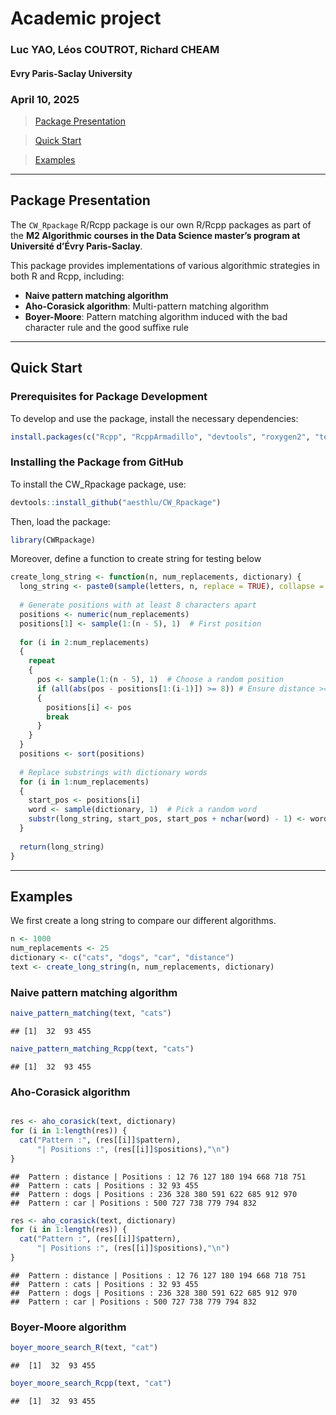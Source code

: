 # Academic project 

### Luc YAO, Léos COUTROT, Richard CHEAM

#### Evry Paris-Saclay University

### April 10, 2025

> [Package Presentation](#pp)

> [Quick Start](#qs)

> [Examples](#ex)

------------------------------------------------------------------------

<a id="pp"></a>

## Package Presentation

The `CW_Rpackage` R/Rcpp package is our own R/Rcpp packages as part of the **M2
Algorithmic courses in the Data Science master’s program at Université
d’Évry Paris-Saclay**.

This package provides implementations of various algorithmic strategies
in both R and Rcpp, including:

- **Naive pattern matching algorithm**
- **Aho-Corasick algorithm**: Multi-pattern matching algorithm 
- **Boyer-Moore**: Pattern matching algorithm induced with the bad character rule and the good suffixe rule

------------------------------------------------------------------------

<a id="qs"></a>

## Quick Start

### Prerequisites for Package Development

To develop and use the package, install the necessary dependencies:

``` r
install.packages(c("Rcpp", "RcppArmadillo", "devtools", "roxygen2", "testthat", "stringr"))
```

### Installing the Package from GitHub

To install the CW_Rpackage package, use:

``` r
devtools::install_github("aesthlu/CW_Rpackage")
```

Then, load the package:

``` r
library(CWRpackage)
```

Moreover, define a function to create string for testing below

``` r
create_long_string <- function(n, num_replacements, dictionary) {
  long_string <- paste0(sample(letters, n, replace = TRUE), collapse = "")
  
  # Generate positions with at least 8 characters apart
  positions <- numeric(num_replacements)
  positions[1] <- sample(1:(n - 5), 1)  # First position
  
  for (i in 2:num_replacements)
  {
    repeat 
    {
      pos <- sample(1:(n - 5), 1)  # Choose a random position
      if (all(abs(pos - positions[1:(i-1)]) >= 8)) # Ensure distance >= 8
      {  
        positions[i] <- pos
        break
      }
    }
  }
  positions <- sort(positions)
  
  # Replace substrings with dictionary words
  for (i in 1:num_replacements)
  {
    start_pos <- positions[i]
    word <- sample(dictionary, 1)  # Pick a random word
    substr(long_string, start_pos, start_pos + nchar(word) - 1) <- word
  }
  
  return(long_string)
}
```

------------------------------------------------------------------------

<a id="ex"></a>

## Examples
We first create a long string to compare our different algorithms.

``` r
n <- 1000
num_replacements <- 25
dictionary <- c("cats", "dogs", "car", "distance")
text <- create_long_string(n, num_replacements, dictionary)
```

### Naive pattern matching algorithm 

``` r
naive_pattern_matching(text, "cats")
```
    ## [1]  32  93 455

``` r
naive_pattern_matching_Rcpp(text, "cats")
```
    ## [1]  32  93 455


### Aho-Corasick algorithm

``` r

res <- aho_corasick(text, dictionary)
for (i in 1:length(res)) {
  cat("Pattern :", (res[[i]]$pattern), 
      "| Positions :", (res[[i]]$positions),"\n")
}
```

    ##  Pattern : distance | Positions : 12 76 127 180 194 668 718 751 
    ##  Pattern : cats | Positions : 32 93 455 
    ##  Pattern : dogs | Positions : 236 328 380 591 622 685 912 970 
    ##  Pattern : car | Positions : 500 727 738 779 794 832 

``` r
res <- aho_corasick(text, dictionary)
for (i in 1:length(res)) {
  cat("Pattern :", (res[[i]]$pattern), 
      "| Positions :", (res[[i]]$positions),"\n")
}
```

    ##  Pattern : distance | Positions : 12 76 127 180 194 668 718 751 
    ##  Pattern : cats | Positions : 32 93 455 
    ##  Pattern : dogs | Positions : 236 328 380 591 622 685 912 970 
    ##  Pattern : car | Positions : 500 727 738 779 794 832 


### Boyer-Moore algorithm 

``` r
boyer_moore_search_R(text, "cat")
```
    ##  [1]  32  93 455

``` r
boyer_moore_search_Rcpp(text, "cat")
```

    ##  [1]  32  93 455
